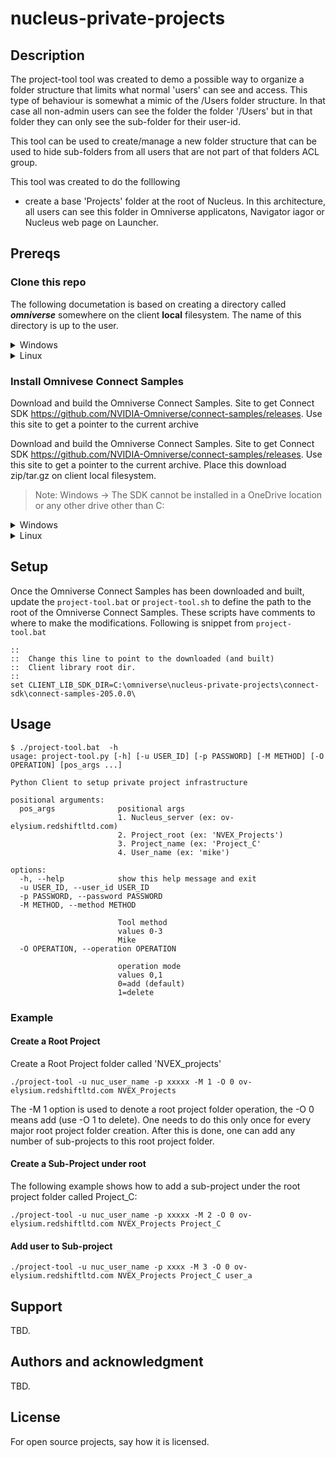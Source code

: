 # nucleus-private-projects



## Description
The project-tool tool was created to demo a possible way to organize a folder structure that limits what normal 'users' can see and access. This type of behaviour is somewhat a mimic of the /Users folder structure. In that case all non-admin users can see the folder the folder '/Users' but in that folder they can only see the sub-folder for their user-id.

This tool can be used to create/manage a new folder structure that can be used to hide sub-folders from all users that are not part of that folders ACL group.

This tool was created to do the folllowing 
- create a base 'Projects' folder at the root of Nucleus. In this architecture, all users can see this folder in Omniverse applicatons, Navigator iagor or Nucleus web page on Launcher.


## Prereqs

### Clone this repo
The following documetation is based on creating a directory called ***omniverse*** somewhere on the client **local** filesystem. The name of this directory is up to the user.




<details>
  <summary>Windows</summary>

```
PS > cd C:\
PS > mkdir omniverse
PS > cd C:\omniverse
PS > git clone repo ssh://git@gitlab-master.nvidia.com:12051/nves/omniveres/nucleus-private-projects.git
```
</details>
<details>
  <summary>Linux</summary>

```
$ cd ~
$ mkdir omniverse
$ cd omniverse
$ git clone repo ssh://git@gitlab-master.nvidia.com:12051/nves/omniveres/nucleus-private-projects.git
```
</details>

### Install Omnivese Connect Samples
Download and build the Omniverse Connect Samples. Site to get Connect SDK https://github.com/NVIDIA-Omniverse/connect-samples/releases.
Use this site to get a pointer to the current archive

Download and build the Omniverse Connect Samples. Site to get Connect SDK https://github.com/NVIDIA-Omniverse/connect-samples/releases. Use this site to get a pointer to the current archive. Place this download zip/tar.gz on client local filesystem.

> Note: Windows -> The SDK cannot be installed in a OneDrive location or any other drive other than C:

<details>
  <summary>Windows</summary>

```
PS > cd C:\omniverse\nucleus-private-projects 
PS > wget https://github.com/NVIDIA-Omniverse/connect-samples/archive/refs/tags/v205.0.0.zip -OutFile connect-sdk.zip
PS > Expand-Archive .\connect-sdk.zip
PS > rm connect-sdk.zip
PS > cd connect-sdk\connect-samples-205.0.0
PS > ./build.bat
```
</details>
<details>
  <summary>Linux</summary>

```
$ cd ~/omniverse/nucleus-private-projects
$ wget https://github.com/NVIDIA-Omniverse/connect-samples/archive/refs/tags/v205.0.0.tar.gz  -O connect-sdk.tar.gz
$ mkdir -p connect-sdk && tar -xvf connect-sdk.tar.gz -C connect-sdk/
$ rm connect-sdk.tar.gz
$ cd connect-sdk/connect-samples-205.0.0/
$ ./build.sh
```
</details>




## Setup
Once the Omniverse Connect Samples has been downloaded and built, update the `project-tool.bat` or `project-tool.sh` to define the path to the root of the Omniverse Connect Samples. These scripts have comments to where to make the modifications. Following is snippet from `project-tool.bat`

```
::
::  Change this line to point to the downloaded (and built)
::  Client library root dir. 
::
set CLIENT_LIB_SDK_DIR=C:\omniverse\nucleus-private-projects\connect-sdk\connect-samples-205.0.0\
```

## Usage
```
$ ./project-tool.bat  -h
usage: project-tool.py [-h] [-u USER_ID] [-p PASSWORD] [-M METHOD] [-O OPERATION] [pos_args ...]

Python Client to setup private project infrastructure

positional arguments:
  pos_args              positional args
                        1. Nucleus_server (ex: ov-elysium.redshiftltd.com)
                        2. Project_root (ex: 'NVEX_Projects')
                        3. Project_name (ex: 'Project_C'
                        4. User_name (ex: 'mike')

options:
  -h, --help            show this help message and exit
  -u USER_ID, --user_id USER_ID
  -p PASSWORD, --password PASSWORD
  -M METHOD, --method METHOD

                        Tool method
                        values 0-3
                        Mike
  -O OPERATION, --operation OPERATION

                        operation mode
                        values 0,1
                        0=add (default)
                        1=delete
```




### Example 
#### Create a Root Project
Create a Root Project folder called 'NVEX_projects'
```
./project-tool -u nuc_user_name -p xxxxx -M 1 -O 0 ov-elysium.redshiftltd.com NVEX_Projects  
```
The -M 1 option is used to denote a root project folder operation, the -O 0 means add (use -O 1 to delete). One needs to do this only once for every major root project folder creation. After this is done, one can add any number of sub-projects to this root project folder. 

#### Create a Sub-Project under root
The following example shows how to add a sub-project under the root project folder called Project_C:

```
./project-tool -u nuc_user_name -p xxxxx -M 2 -O 0 ov-elysium.redshiftltd.com NVEX_Projects Project_C
```

#### Add user to Sub-project
```
./project-tool -u nuc_user_name -p xxxx -M 3 -O 0 ov-elysium.redshiftltd.com NVEX_Projects Project_C user_a   
```



## Support
TBD.


## Authors and acknowledgment
TBD.

## License
For open source projects, say how it is licensed.





